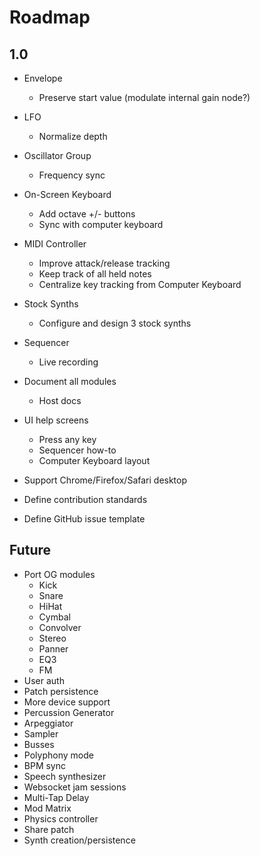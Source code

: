 # Roadmap

## 1.0

+ Envelope
  - Preserve start value (modulate internal gain node?)

+ LFO
  - Normalize depth

+ Oscillator Group
  - Frequency sync

+ On-Screen Keyboard
  - Add octave +/- buttons
  - Sync with computer keyboard

+ MIDI Controller
  - Improve attack/release tracking
  - Keep track of all held notes
  - Centralize key tracking from Computer Keyboard

+ Stock Synths
  - Configure and design 3 stock synths

+ Sequencer
  - Live recording

+ Document all modules
  - Host docs

+ UI help screens
  - Press any key
  - Sequencer how-to
  - Computer Keyboard layout

+ Support Chrome/Firefox/Safari desktop

+ Define contribution standards

+ Define GitHub issue template

## Future
+ Port OG modules
  - Kick
  - Snare
  - HiHat
  - Cymbal
  - Convolver
  - Stereo
  - Panner
  - EQ3
  - FM
+ User auth
+ Patch persistence
+ More device support
+ Percussion Generator
+ Arpeggiator
+ Sampler
+ Busses
+ Polyphony mode
+ BPM sync
+ Speech synthesizer
+ Websocket jam sessions
+ Multi-Tap Delay
+ Mod Matrix
+ Physics controller
+ Share patch
+ Synth creation/persistence
